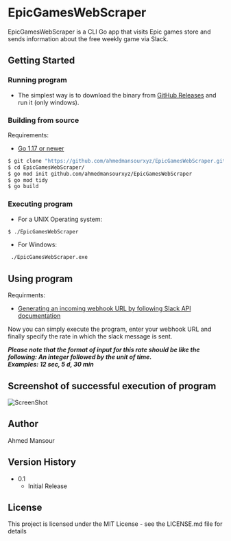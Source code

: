 # EpicGamesWebScraper

EpicGamesWebScraper is a CLI Go app that visits Epic games store and sends information about the free weekly game via Slack.





## Getting Started
### Running program

* The simplest way is to download the binary from [GitHub Releases](https://github.com/ahmedmansourxyz/EpicGamesWebScraper/releases) and run it (only windows). 

### Building from source

Requirements:

- [Go 1.17 or newer](https://golang.org/dl/)

```bash
$ git clone "https://github.com/ahmedmansourxyz/EpicGamesWebScraper.git"
$ cd EpicGamesWebScraper/
$ go mod init github.com/ahmedmansourxyz/EpicGamesWebScraper
$ go mod tidy
$ go build
```


### Executing program
* For a UNIX Operating system:
```bash
$ ./EpicGamesWebScraper
```
* For Windows:
```cmd
 ./EpicGamesWebScraper.exe
```
## Using program
Requirments:
- [Generating an incoming webhook URL by following Slack API documentation](https://api.slack.com/messaging/webhooks)<br>


Now you can simply execute the program, enter your webhook URL and finally specify the rate in which the slack message is sent.

***Please note that the format of input for this rate should be like the following: An integer followed by the unit of time. <br> Examples: 12 sec, 5 d, 30 min***	

## Screenshot of successful execution of program

![ScreenShot](https://i.postimg.cc/Nj9HkxGm/Example.png)


## Author

Ahmed Mansour

## Version History

* 0.1
    * Initial Release

## License

This project is licensed under the MIT License - see the LICENSE.md file for details
